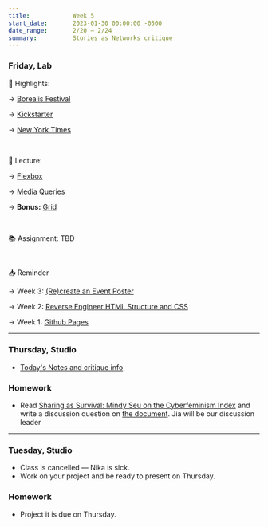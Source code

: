 ```yaml
---
title:            Week 5
start_date:       2023-01-30 00:00:00 -0500
date_range:       2/20 – 2/24
summary:          Stories as Networks critique
---
```


### Friday, Lab

🪩 Highlights:

→ [Borealis Festival](https://www.borealisfestival.no/)

→ [Kickstarter](https://www.kickstarter.com/)

→ [New York Times](https://www.nytimes.com/)

<br />

📝 Lecture:

→ [Flexbox](https://core-interaction.github.io/topic/flexbox/)

→ [Media Queries](https://core-interaction.github.io/topic/responsive/)

→ **Bonus:** [Grid](https://core-interaction.github.io/topic/grid/)

<br />

📚 Assignment: TBD

<br />

📥 Reminder

→ Week 3: [(Re)create an Event Poster](https://www.dropbox.com/scl/fi/pr31kbwk14nakp6hyc0fs/Week-3-Assignment_-Re-create-an-Event-Poster..paper?dl=0&rlkey=vd3lwxu8elaugi54xfu4nsged#:uid=066960994232906141883216&h2=Assignment-3:-Recreate-Event-P)

→ Week 2: [Reverse Engineer HTML Structure and CSS](https://www.dropbox.com/scl/fi/94gog7vlq902fpb6xzclg/Week-2-Assignment_-Reverse-Engineer-HTML-Structure-and-CSS.paper?dl=0&rlkey=mkc69xl6kwruc92nfcxexpjrz#:uid=066960994232906141883216&h2=Assignment-2:-Reverse-Engineer)

→ Week 1: [Github Pages](https://www.dropbox.com/scl/fi/kyhmxtpxrn1g75ku7dft7/GitHub-Account-and-Github-Pages.paper?dl=0&rlkey=3ksfxn0zvuygrd6b25dprwr05#:uid=962607739886937344400401&h2=Github-Pages)

---

### Thursday, Studio

- [Today's Notes and critique info](https://paper.dropbox.com/doc/Parsons-Core-Interaction-S23-Week-5-Class-2-Stories-as-Networks-Critique--BzOI~~L2EpxLdwe4QM7pJTxaAQ-2glVJULCkMG86soshV3d8)

### Homework
- Read [Sharing as Survival: Mindy Seu on the Cyberfeminism Index](https://walkerart.org/magazine/sharing-as-survival-mindy-seu-cyberfeminism-index) and write a discussion question on [the document](https://paper.dropbox.com/doc/Parsons-Core-Interaction-S23-Reading-Reflections--BxHeyWrniW2rJzD4_C7pN4teAQ-xcAaUIV4Syfp3zmAR7IMi). Jia will be our discussion leader

---

### Tuesday, Studio

- Class is cancelled — Nika is sick.
- Work on your project and be ready to present on Thursday.

### Homework
- Project it is due on Thursday.

